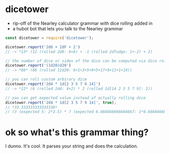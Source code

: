 # dicetower

- rip-off of the Nearley calculator grammar with dice rolling added in
- a hubot bot that lets you talk to the Nearley grammar

```javascript
const dicetower = require('dicetower');

dicetower.report('2d6 + 2dF + 2')
// -> *13* (12 (rolled 2d6: 6+6) + -1 (rolled 2dfudge: 1+-2) + 2)

// the number of dice or sides of the dice can be computed via dice roll
dicetower.report('(1d20)d20')
// -> *86* (86 (rolled 11d20: 6+1+3+5+9+5+17+9+11+1+19))

// you can roll custom arbirary dice
dicetower.report('2d4 * 1d[2 3 5 7 9 14]')
// -> *12* (6 (rolled 2d4: 4+2) * 2 (rolled 1d[14 2 3 5 7 9]: 2))

// you can get expected value instead of actually rolling dice
dicetower.report('2d4 * 1d[2 3 5 7 9 14]', true);
// *33.333333333333336*
// (3 (expected 5: 2*2.5) * 7 (expected 6.666666666666667: 1*6.666666666666667))

```

# ok so what's this grammar thing?

I dunno. It's cool. It parses your string and does the calculation.
